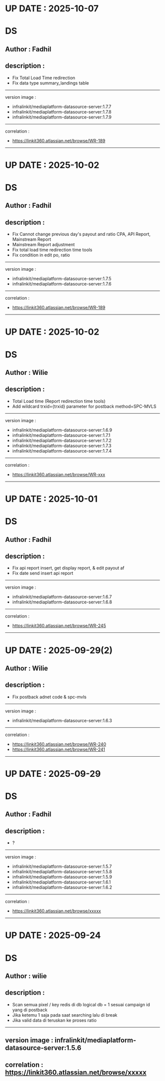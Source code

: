 UP DATE : 2025-10-07
===

DS
===
Author : Fadhil
----------
description : 
----------
- Fix Total Load Time redirection
- Fix data type summary_landings table
----------
version image : 
- infralinkit/mediaplatform-datasource-server:1.7.7
- infralinkit/mediaplatform-datasource-server:1.7.8
- infralinkit/mediaplatform-datasource-server:1.7.9
----------
correlation : 
- https://linkit360.atlassian.net/browse/WR-189
----------

UP DATE : 2025-10-02
===

DS
===
Author : Fadhil
----------
description : 
----------
- Fix Cannot change previous day's payout and ratio CPA, API Report, Mainstream Report
- Mainstream Report adjustment
- Fix total load time redirection time tools
- Fix condition in edit po, ratio
----------
version image : 
- infralinkit/mediaplatform-datasource-server:1.7.5
- infralinkit/mediaplatform-datasource-server:1.7.6
----------
correlation : 
- https://linkit360.atlassian.net/browse/WR-189
----------

UP DATE : 2025-10-02
===

DS
===
Author : Wilie
----------
description : 
----------
- Total Load time (Report redirection time tools)
- Add wildcard trxid={trxid} parameter for postback method=SPC-MVLS
----------
version image : 
- infralinkit/mediaplatform-datasource-server:1.6.9
- infralinkit/mediaplatform-datasource-server:1.7.1
- infralinkit/mediaplatform-datasource-server:1.7.2
- infralinkit/mediaplatform-datasource-server:1.7.3
- infralinkit/mediaplatform-datasource-server:1.7.4

----------
correlation : 
- https://linkit360.atlassian.net/browse/WR-xxx
----------

UP DATE : 2025-10-01
===

DS
===
Author : Fadhil
----------
description : 
----------
- Fix api report insert, get display report, & edit payout af
- Fix date send insert api report
----------
version image : 
- infralinkit/mediaplatform-datasource-server:1.6.7
- infralinkit/mediaplatform-datasource-server:1.6.8
----------
correlation : 
- https://linkit360.atlassian.net/browse/WR-245
----------

UP DATE : 2025-09-29(2)
===

Author : Wilie
----------
description : 
----------
- Fix postback adnet code & spc-mvls
----------
version image : 
- infralinkit/mediaplatform-datasource-server:1.6.3
----------
correlation : 
- https://linkit360.atlassian.net/browse/WR-240
- https://linkit360.atlassian.net/browse/WR-241
----------

UP DATE : 2025-09-29
===

DS
===
Author : Fadhil
----------
description : 
----------
- ?
----------
version image : 
- infralinkit/mediaplatform-datasource-server:1.5.7
- infralinkit/mediaplatform-datasource-server:1.5.8
- infralinkit/mediaplatform-datasource-server:1.5.9
- infralinkit/mediaplatform-datasource-server:1.6.1
- infralinkit/mediaplatform-datasource-server:1.6.2
----------
correlation : 
- https://linkit360.atlassian.net/browse/xxxxx
----------

UP DATE : 2025-09-24
===

DS
===
Author : wilie
----------
description : 
----------
- Scan semua pixel / key redis di db logical db = 1 sesuai campaign id yang di postback
- Jika ketemu 1 saja pada saat searching lalu di break
- Jika valid data di teruskan ke proses ratio
----------
version image : infralinkit/mediaplatform-datasource-server:1.5.6
----------
correlation : https://linkit360.atlassian.net/browse/xxxxx
----------
